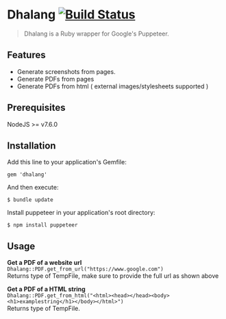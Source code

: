 # Dhalang [![Build Status](https://travis-ci.com/NielsSteensma/Dhalang.svg?token=XZgKAByw2KZjcrsCh8gW&branch=master)](https://travis-ci.com/NielsSteensma/Dhalang)

> Dhalang is a Ruby wrapper for Google's Puppeteer.


## Features
* Generate screenshots from pages.
* Generate PDFs from pages
* Generate PDFs from html ( external images/stylesheets supported )

## Prerequisites
NodeJS >= v7.6.0 

## Installation
Add this line to your application's Gemfile:

    gem 'dhalang'

And then execute:

    $ bundle update

Install puppeteer in your application's root directory:

    $ npm install puppeteer

## Usage
__Get a PDF of a website url__  
`Dhalang::PDF.get_from_url("https://www.google.com")`  
Returns type of TempFile, make sure to provide the full url as shown above
  
  
__Get a PDF of a HTML string__  
`Dhalang::PDF.get_from_html("<html><head></head><body><h1>examplestring</h1></body></html>")`  
Returns type of TempFile.
